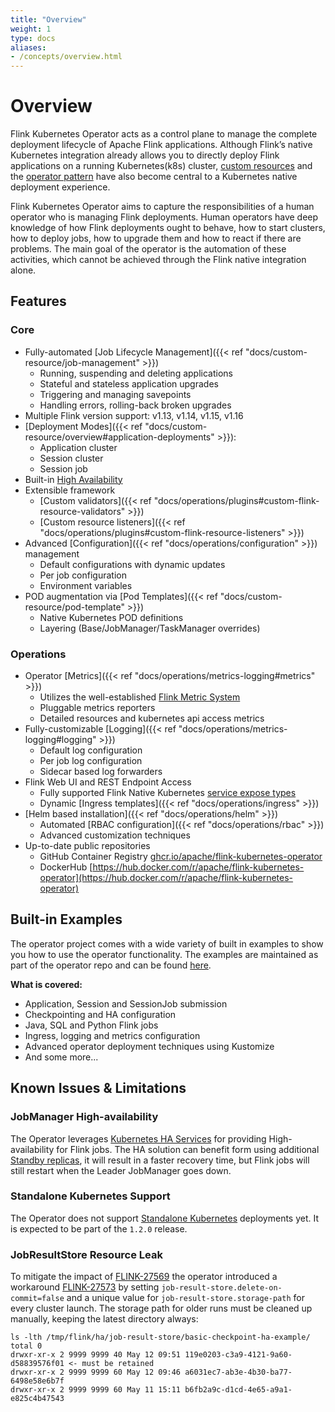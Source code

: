 ```yaml
---
title: "Overview"
weight: 1
type: docs
aliases:
- /concepts/overview.html
---
```

<!--
Licensed to the Apache Software Foundation (ASF) under one
or more contributor license agreements.  See the NOTICE file
distributed with this work for additional information
regarding copyright ownership.  The ASF licenses this file
to you under the Apache License, Version 2.0 (the
"License"); you may not use this file except in compliance
with the License.  You may obtain a copy of the License at

  http://www.apache.org/licenses/LICENSE-2.0

Unless required by applicable law or agreed to in writing,
software distributed under the License is distributed on an
"AS IS" BASIS, WITHOUT WARRANTIES OR CONDITIONS OF ANY
KIND, either express or implied.  See the License for the
specific language governing permissions and limitations
under the License.
-->

# Overview
Flink Kubernetes Operator acts as a control plane to manage the complete deployment lifecycle of Apache Flink applications. Although Flink’s native Kubernetes integration already allows you to directly deploy Flink applications on a running Kubernetes(k8s) cluster, [custom resources](https://kubernetes.io/docs/concepts/extend-kubernetes/api-extension/custom-resources/) and the [operator pattern](https://kubernetes.io/docs/concepts/extend-kubernetes/operator/) have also become central to a Kubernetes native deployment experience.

Flink Kubernetes Operator aims to capture the responsibilities of a human operator who is managing Flink deployments. Human operators have deep knowledge of how Flink deployments ought to behave, how to start clusters, how to deploy jobs, how to upgrade them and how to react if there are problems. The main goal of the operator is the automation of these activities, which cannot be achieved through the Flink native integration alone.

## Features
### Core
- Fully-automated [Job Lifecycle Management]({{< ref "docs/custom-resource/job-management" >}})
  - Running, suspending and deleting applications
  - Stateful and stateless application upgrades
  - Triggering and managing savepoints
  - Handling errors, rolling-back broken upgrades
- Multiple Flink version support: v1.13, v1.14, v1.15, v1.16
- [Deployment Modes]({{< ref "docs/custom-resource/overview#application-deployments" >}}):
  - Application cluster
  - Session cluster
  - Session job
- Built-in [High Availability](https://nightlies.apache.org/flink/flink-docs-master/docs/deployment/ha/kubernetes_ha/)   
- Extensible framework
  - [Custom validators]({{< ref "docs/operations/plugins#custom-flink-resource-validators" >}})
  - [Custom resource listeners]({{< ref "docs/operations/plugins#custom-flink-resource-listeners" >}})  
- Advanced [Configuration]({{< ref "docs/operations/configuration" >}}) management
  - Default configurations with dynamic updates
  - Per job configuration
  - Environment variables
- POD augmentation via [Pod Templates]({{< ref "docs/custom-resource/pod-template" >}})
  - Native Kubernetes POD definitions
  - Layering (Base/JobManager/TaskManager overrides)
### Operations
- Operator [Metrics]({{< ref "docs/operations/metrics-logging#metrics" >}})
  - Utilizes the well-established [Flink Metric System](https://nightlies.apache.org/flink/flink-docs-master/docs/ops/metrics)
  - Pluggable metrics reporters
  - Detailed resources and kubernetes api access metrics
- Fully-customizable [Logging]({{< ref "docs/operations/metrics-logging#logging" >}})
  - Default log configuration  
  - Per job log configuration
  - Sidecar based log forwarders
- Flink Web UI and REST Endpoint Access
  - Fully supported Flink Native Kubernetes [service expose types](https://nightlies.apache.org/flink/flink-docs-master/docs/deployment/resource-providers/native_kubernetes/#accessing-flinks-web-ui)
  - Dynamic [Ingress templates]({{< ref "docs/operations/ingress" >}})
- [Helm based installation]({{< ref "docs/operations/helm" >}})
  - Automated [RBAC configuration]({{< ref "docs/operations/rbac" >}})
  - Advanced customization techniques
- Up-to-date public repositories
  - GitHub Container Registry [ghcr.io/apache/flink-kubernetes-operator](http://ghcr.io/apache/flink-kubernetes-operator)
  - DockerHub [https://hub.docker.com/r/apache/flink-kubernetes-operator](https://hub.docker.com/r/apache/flink-kubernetes-operator)

## Built-in Examples

The operator project comes with a wide variety of built in examples to show you how to use the operator functionality.
The examples are maintained as part of the operator repo and can be found [here](https://github.com/apache/flink-kubernetes-operator/tree/main/examples).

**What is covered:**

 - Application, Session and SessionJob submission
 - Checkpointing and HA configuration
 - Java, SQL and Python Flink jobs
 - Ingress, logging and metrics configuration
 - Advanced operator deployment techniques using Kustomize
 - And some more...

## Known Issues & Limitations

### JobManager High-availability
The Operator leverages [Kubernetes HA Services](https://nightlies.apache.org/flink/flink-docs-master/docs/deployment/ha/kubernetes_ha/) for providing High-availability for Flink jobs. The HA solution can benefit form using additional [Standby replicas](https://nightlies.apache.org/flink/flink-docs-master/docs/deployment/ha/overview/), it will result in a faster recovery time, but Flink jobs will still restart when the Leader JobManager goes down.

### Standalone Kubernetes Support
The Operator does not support [Standalone Kubernetes](https://nightlies.apache.org/flink/flink-docs-master/docs/deployment/resource-providers/standalone/kubernetes/) deployments yet. It is expected to be part of the `1.2.0` release.

### JobResultStore Resource Leak
To mitigate the impact of [FLINK-27569](https://issues.apache.org/jira/browse/FLINK-27569) the operator introduced a workaround [FLINK-27573](https://issues.apache.org/jira/browse/FLINK-27573) by setting `job-result-store.delete-on-commit=false` and a unique value for `job-result-store.storage-path` for every cluster launch. The storage path for older runs must be cleaned up manually, keeping the latest directory always:
```shell
ls -lth /tmp/flink/ha/job-result-store/basic-checkpoint-ha-example/
total 0
drwxr-xr-x 2 9999 9999 40 May 12 09:51 119e0203-c3a9-4121-9a60-d58839576f01 <- must be retained
drwxr-xr-x 2 9999 9999 60 May 12 09:46 a6031ec7-ab3e-4b30-ba77-6498e58e6b7f
drwxr-xr-x 2 9999 9999 60 May 11 15:11 b6fb2a9c-d1cd-4e65-a9a1-e825c4b47543
```
